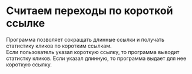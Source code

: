 # Считаем переходы по короткой ссылке
Программа позволяет сокращать длинные ссылки и получать статистику кликов по коротким ссылкам.   
Если пользователь указал короткую ссылку, то программа выводит статистку кликов. Если указал длинную, то программа выдает для нее короткую ссылку.